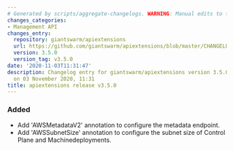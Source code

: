 ```yaml
---
# Generated by scripts/aggregate-changelogs. WARNING: Manual edits to this files will be overwritten.
changes_categories:
- Management API
changes_entry:
  repository: giantswarm/apiextensions
  url: https://github.com/giantswarm/apiextensions/blob/master/CHANGELOG.md#350---2020-11-03
  version: 3.5.0
  version_tag: v3.5.0
date: '2020-11-03T11:31:47'
description: Changelog entry for giantswarm/apiextensions version 3.5.0, published
  on 03 November 2020, 11:31
title: apiextensions release v3.5.0
---
```


### Added
- Add 'AWSMetadataV2' annotation to configure the metadata endpoint.
- Add 'AWSSubnetSize' annotation to configure the subnet size of Control Plane and Machinedeployments.

